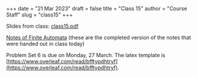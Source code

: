 +++
date = "21 Mar 2023"
draft = false
title = "Class 15"
author = "Course Staff"
slug = "class15"
+++

Slides from class: [class15.pdf](https://www.dropbox.com/s/zczgqmtshw7cllk/class15.pdf?dl=0)

[Notes of Finite Automata](/docs/nfa-notes.pdf) (these are the completed version of the notes that were handed out in class today)

Problem Set 6 is due on Monday, 27 March. The latex template is [https://www.overleaf.com/read/bfftypdhtryf](https://www.overleaf.com/read/bfftypdhtryf).

